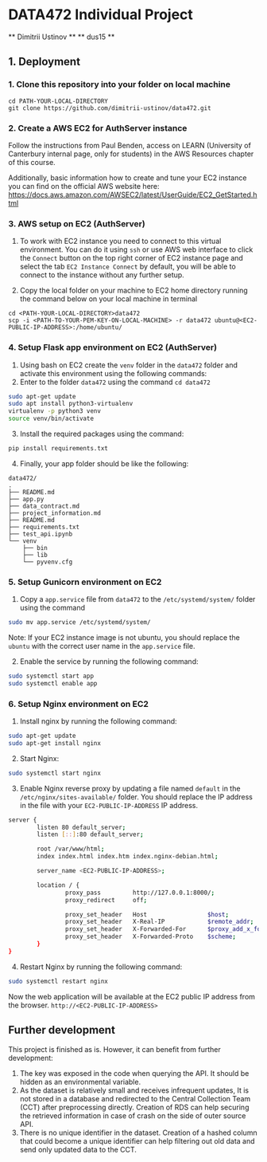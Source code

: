 # DATA472 Individual Project
** Dimitrii Ustinov **
** dus15 **

## 1. Deployment
### 1. Clone this repository into your folder on local machine

```
cd PATH-YOUR-LOCAL-DIRECTORY
git clone https://github.com/dimitrii-ustinov/data472.git
```

### 2. Create a AWS EC2 for AuthServer instance

Follow the instructions from Paul Benden, access on LEARN (University of Canterbury internal page, only for students) in the AWS Resources chapter of this course.   

Additionally, basic information how to create and tune your EC2 instance you can find on the official AWS website here: https://docs.aws.amazon.com/AWSEC2/latest/UserGuide/EC2_GetStarted.html


### 3. AWS setup on EC2 (AuthServer)

1. To work with EC2 instance you need to connect to this virtual environment. You can do it using `ssh` or use AWS web interface to click the `Connect` button on the top right corner of EC2 instance page and select the tab `EC2 Instance Connect` by default, you will be able to connect to the instance without any further setup.

2. Copy the local folder on your machine to EC2 home directory running the command below on your local machine in terminal

```
cd <PATH-YOUR-LOCAL-DIRECTORY>data472
scp -i <PATH-TO-YOUR-PEM-KEY-ON-LOCAL-MACHINE> -r data472 ubuntu@<EC2-PUBLIC-IP-ADDRESS>:/home/ubuntu/
```


### 4. Setup Flask app environment on EC2 (AuthServer)

1. Using bash on EC2 create the `venv` folder in the `data472` folder and activate this environment using the following commands:
2. Enter to the folder `data472` using the command `cd data472`

```bash
sudo apt-get update
sudo apt install python3-virtualenv
virtualenv -p python3 venv
source venv/bin/activate
```

3. Install the required packages using the command: 

```bash
pip install requirements.txt
```

4. Finally, your app folder should be like the following:

```
data472/
.
├── README.md
├── app.py
├── data_contract.md
├── project_information.md
├── README.md
├── requirements.txt
├── test_api.ipynb
└── venv
    ├── bin
    ├── lib
    └── pyvenv.cfg
```


### 5. Setup Gunicorn environment on EC2

1. Copy a `app.service` file from `data472` to the `/etc/systemd/system/` folder using the command 

```bash
sudo mv app.service /etc/systemd/system/
```

Note: If your EC2 instance image is not ubuntu, you should replace the `ubuntu` with the correct user name in the `app.service` file.

2. Enable the service by running the following command:

```bash
sudo systemctl start app
sudo systemctl enable app
```

### 6. Setup Nginx environment on EC2 

1. Install nginx by running the following command:

```bash
sudo apt-get update
sudo apt-get install nginx
```

2. Start Nginx:

```bash
sudo systemctl start nginx
```

3. Enable Nginx reverse proxy by updating a file named `default` in the `/etc/nginx/sites-available/` folder. You should replace the IP address in the file with your `EC2-PUBLIC-IP-ADDRESS` IP address.

```bash
server {
        listen 80 default_server;
        listen [::]:80 default_server;

        root /var/www/html;
        index index.html index.htm index.nginx-debian.html;

        server_name <EC2-PUBLIC-IP-ADDRESS>;

        location / {
                proxy_pass         http://127.0.0.1:8000/;
                proxy_redirect     off;

                proxy_set_header   Host                 $host;
                proxy_set_header   X-Real-IP            $remote_addr;
                proxy_set_header   X-Forwarded-For      $proxy_add_x_forwarded_for;
                proxy_set_header   X-Forwarded-Proto    $scheme;
        }
}
```

4. Restart Nginx by running the following command:

```bash
sudo systemctl restart nginx
```

Now the web application will be available at the EC2 public IP address from the browser. `http://<EC2-PUBLIC-IP-ADDRESS>`


## Further development
This project is finished as is. However, it can benefit from further development:
1. The key was exposed in the code when querying the API. It should be hidden as an environmental variable.
2. As the dataset is relatively small and receives infrequent updates, It is not stored in a database and redirected to the Central Collection Team (CCT) after preprocessing directly.
Creation of RDS can help securing the retrieved information in case of crash on the side of outer source API.
3. There is no unique identifier in the dataset. Creation of a hashed column that could become a unique identifier can help filtering out old data and send only updated data to the CCT.
